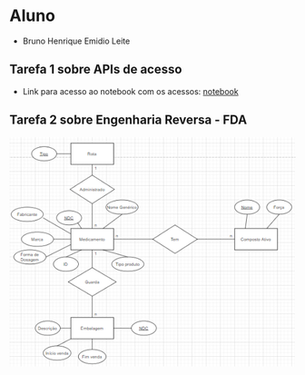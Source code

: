 # Aluno
* Bruno Henrique Emidio Leite

## Tarefa 1 sobre APIs de acesso
* Link para acesso ao notebook com os acessos: [notebook](notebook/lab01-api.ipynb)

## Tarefa 2 sobre Engenharia Reversa - FDA
![Diagrama FDA](images/lab01-diagrama.png)
